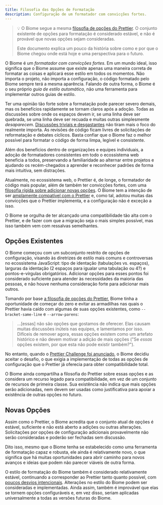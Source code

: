 ```yaml
---
title: Filosofia das Opções de Formatação
description: Configuração de um formatador com convicções fortes.
---
```


>💡 O Biome segue a mesma [filosofia de opções do Prettier](https://prettier.io/docs/en/option-philosophy). O conjunto existente de opções para formatação é considerado estável, e não é provável que novas opções sejam consideradas.
>
>Este documento explica um pouco da história sobre como e por que o Biome chegou onde está hoje e uma perspectiva para o futuro.

O Biome é um *formatador com convicções fortes*. Em um mundo ideal, isso significa que o Biome assume que existe apenas uma maneira correta de formatar as coisas e aplicará esse estilo em todos os momentos. Não importa o projeto, não importa a configuração, o código formatado pelo Biome sempre terá a mesma aparência. Falando de outra forma, o Biome é o seu próprio *guia de estilo automático*, não uma ferramenta para implementar outros guias de estilo.

Ter uma opinião tão forte sobre a formatação pode parecer severo demais, mas os benefícios rapidamente se tornam claros após a adoção. Todas as discussões sobre onde os espaços devem ir, se uma linha deve ser quebrada, se uma linha deve ser recuada e muitas outras simplesmente *desaparecem*. [Discussões triviais e desgastantes](https://pt.wikipedia.org/wiki/Lei_da_trivialidade) não tiram mais o foco do realmente importa. As revisões de código ficam livres de solicitações de reformatação e debates cíclicos. Basta confiar que o Biome faz o melhor possível para formatar o código de forma limpa, legível e consistente.

Além dos benefícios dentro de organizações e equipes individuais, a adoção de formatadores consistentes em todo o ecossistema web beneficia a todos, preservando a familiaridade ao alternar entre projetos e ajudando os recém-chegados a aprender e reconhecer padrões de forma mais intuitiva, sem distrações.

Atualmente, no ecossistema web, o Prettier é, de longe, o formatador de código mais popular, além de também ter convicções fortes, com uma [filosofia rígida sobre adicionar novas opções](https://prettier.io/docs/en/option-philosophy). O Biome tem a intenção de ser [amplamente compatível com o Prettier](https://biomejs.dev/blog/biome-wins-prettier-challenge) e, como tal, adotou muitas das convicções que o Prettier implementa, e a configuração não é exceção a isso.

O Biome se orgulha de ter alcançado uma compatibilidade tão alta com o Prettier, e de fazer com que a migração seja o mais simples possível, mas isso também vem com ressalvas semelhantes.

## Opções Existentes

O Biome começou com um subconjunto restrito de opções de configuração, visando às diretrizes de estilo mais comuns e controversas no ecossistema JavaScript: tipo de identação (tabulações vs. espaços), larguras da identação (2 espaços para igualar uma tabulação ou 4?) e pontos-e-vírgulas obrigatórios.  Adicionar opções para esses pontos foi considerado suficiente para atender às necessidades da maioria das pessoas, e não houve nenhuma consideração forte para adicionar mais outros.

Tomando por base [a filosofia de opções do Prettier](https://prettier.io/docs/en/option-philosophy), Biome tinha a oportunidade de começar do zero e evitar as armadilhas nas quais o Prettier havia caído com algumas de suas opções existentes, como `--bracket-same-line` e `--arrow-parens`:

> …[essas] não são opções que gostamos de oferecer. Elas causam muitas discussões inúteis nas equipes, e lamentamos por isso. Difíceis de remover agora, essas opções existem como um artefato histórico e não devem motivar a adição de mais opções ("Se *essas* opções existem, por que esta não pode existir também?").

No entanto, quando o [Prettier Challenge foi anunciado](https://twitter.com/Vjeux/status/1722733472522142022), o Biome decidiu aceitar o desafio, o que exigia a implementação de todas as opções de configuração que o Prettier já oferecia para obter compatibilidade total.

O Biome ainda compartilha a filosofia do Prettier sobre essas opções e as considera um recurso legado para compatibilidade, em vez de um conjunto de recursos de primeira classe. Sua existência não indica que mais opções serão adicionadas, nem devem ser usadas como justificativa para apoiar a existência de outras opções no futuro.

## Novas Opções

Assim como o Prettier, o Biome acredita que o conjunto atual de opções é estável, suficiente e não está aberto a adições ou outras alterações. Solicitações por opções de configuração adicionais provavelmente não serão consideradas e poderão ser fechadas sem discussão.

Dito isso, mesmo que o Biome tenha se estabelecido como uma ferramenta de formatação capaz e robusta, ele ainda é relativamente novo, o que significa que há muitas oportunidades para abrir caminho para novos avanços e ideias que podem não parecer viáveis de outra forma.

O estilo de formatação do Biome também é considerado relativamente estável, continuando a corresponder ao Prettier tanto quanto possível, com [poucos desvios intencionais](https://github.com/biomejs/biome/issues/739). Alterações no estilo do Biome podem ser consideradas e implementadas. Ainda assim, também é improvável que elas se tornem opções configuráveis e, em vez disso, seriam aplicadas universalmente a todas as versões futuras do Biome.